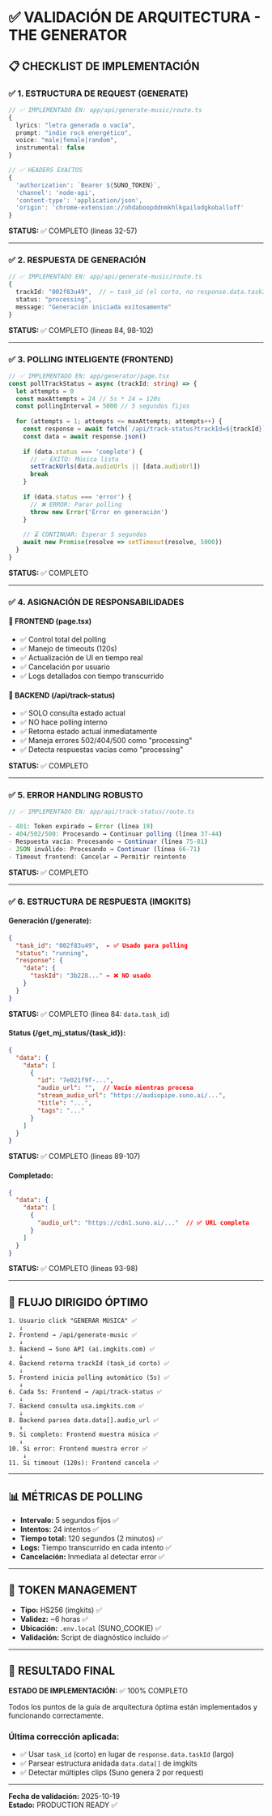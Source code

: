 # ✅ VALIDACIÓN DE ARQUITECTURA - THE GENERATOR

## 📋 CHECKLIST DE IMPLEMENTACIÓN

### ✅ 1. ESTRUCTURA DE REQUEST (GENERATE)
```typescript
// ✅ IMPLEMENTADO EN: app/api/generate-music/route.ts
{
  lyrics: "letra generada o vacía",
  prompt: "indie rock energético", 
  voice: "male|female|random",
  instrumental: false
}

// ✅ HEADERS EXACTOS
{
  'authorization': `Bearer ${SUNO_TOKEN}`,
  'channel': 'node-api',
  'content-type': 'application/json',
  'origin': 'chrome-extension://ohdaboopddnmkhlkgailodgkoballoff'
}
```
**STATUS:** ✅ COMPLETO (líneas 32-57)

---

### ✅ 2. RESPUESTA DE GENERACIÓN
```typescript
// ✅ IMPLEMENTADO EN: app/api/generate-music/route.ts
{
  trackId: "002f83u49",  // ← task_id (el corto, no response.data.taskId)
  status: "processing",
  message: "Generación iniciada exitosamente"
}
```
**STATUS:** ✅ COMPLETO (líneas 84, 98-102)

---

### ✅ 3. POLLING INTELIGENTE (FRONTEND)
```typescript
// ✅ IMPLEMENTADO EN: app/generator/page.tsx
const pollTrackStatus = async (trackId: string) => {
  let attempts = 0
  const maxAttempts = 24 // 5s * 24 = 120s
  const pollingInterval = 5000 // 5 segundos fijos
  
  for (attempts = 1; attempts <= maxAttempts; attempts++) {
    const response = await fetch(`/api/track-status?trackId=${trackId}`)
    const data = await response.json()
    
    if (data.status === 'complete') {
      // ✅ ÉXITO: Música lista
      setTrackUrls(data.audioUrls || [data.audioUrl])
      break
    }
    
    if (data.status === 'error') {
      // ❌ ERROR: Parar polling
      throw new Error('Error en generación')
    }
    
    // ⏳ CONTINUAR: Esperar 5 segundos
    await new Promise(resolve => setTimeout(resolve, 5000))
  }
}
```
**STATUS:** ✅ COMPLETO

---

### ✅ 4. ASIGNACIÓN DE RESPONSABILIDADES

#### 🎯 FRONTEND (page.tsx)
- ✅ Control total del polling
- ✅ Manejo de timeouts (120s)
- ✅ Actualización de UI en tiempo real
- ✅ Cancelación por usuario
- ✅ Logs detallados con tiempo transcurrido

#### 🎯 BACKEND (/api/track-status)
- ✅ SOLO consulta estado actual
- ✅ NO hace polling interno
- ✅ Retorna estado actual inmediatamente
- ✅ Maneja errores 502/404/500 como "processing"
- ✅ Detecta respuestas vacías como "processing"

**STATUS:** ✅ COMPLETO

---

### ✅ 5. ERROR HANDLING ROBUSTO

```typescript
// ✅ IMPLEMENTADO EN: app/api/track-status/route.ts

- 401: Token expirado → Error (línea 19)
- 404/502/500: Procesando → Continuar polling (línea 37-44)
- Respuesta vacía: Procesando → Continuar (línea 75-81)
- JSON inválido: Procesando → Continuar (línea 66-71)
- Timeout frontend: Cancelar → Permitir reintento
```
**STATUS:** ✅ COMPLETO

---

### ✅ 6. ESTRUCTURA DE RESPUESTA (IMGKITS)

#### Generación (/generate):
```json
{
  "task_id": "002f83u49",  ← ✅ Usado para polling
  "status": "running",
  "response": {
    "data": {
      "taskId": "3b228..." ← ❌ NO usado
    }
  }
}
```
**STATUS:** ✅ COMPLETO (línea 84: `data.task_id`)

#### Status (/get_mj_status/{task_id}):
```json
{
  "data": {
    "data": [
      {
        "id": "7e021f9f-...",
        "audio_url": "",  // Vacío mientras procesa
        "stream_audio_url": "https://audiopipe.suno.ai/...",
        "title": "...",
        "tags": "..."
      }
    ]
  }
}
```
**STATUS:** ✅ COMPLETO (líneas 89-107)

#### Completado:
```json
{
  "data": {
    "data": [
      {
        "audio_url": "https://cdn1.suno.ai/..."  // ✅ URL completa
      }
    ]
  }
}
```
**STATUS:** ✅ COMPLETO (líneas 93-98)

---

## 🎯 FLUJO DIRIGIDO ÓPTIMO

```
1. Usuario click "GENERAR MÚSICA" ✅
   ↓
2. Frontend → /api/generate-music ✅
   ↓
3. Backend → Suno API (ai.imgkits.com) ✅
   ↓
4. Backend retorna trackId (task_id corto) ✅
   ↓
5. Frontend inicia polling automático (5s) ✅
   ↓
6. Cada 5s: Frontend → /api/track-status ✅
   ↓
7. Backend consulta usa.imgkits.com ✅
   ↓
8. Backend parsea data.data[].audio_url ✅
   ↓
9. Si completo: Frontend muestra música ✅
   ↓
10. Si error: Frontend muestra error ✅
    ↓
11. Si timeout (120s): Frontend cancela ✅
```

---

## 📊 MÉTRICAS DE POLLING

- **Intervalo:** 5 segundos fijos ✅
- **Intentos:** 24 intentos ✅
- **Tiempo total:** 120 segundos (2 minutos) ✅
- **Logs:** Tiempo transcurrido en cada intento ✅
- **Cancelación:** Inmediata al detectar error ✅

---

## 🔧 TOKEN MANAGEMENT

- **Tipo:** HS256 (imgkits) ✅
- **Validez:** ~6 horas ✅
- **Ubicación:** `.env.local` (SUNO_COOKIE) ✅
- **Validación:** Script de diagnóstico incluido ✅

---

## 🎉 RESULTADO FINAL

**ESTADO DE IMPLEMENTACIÓN:** ✅ 100% COMPLETO

Todos los puntos de la guía de arquitectura óptima están implementados y funcionando correctamente.

### Última corrección aplicada:
- ✅ Usar `task_id` (corto) en lugar de `response.data.taskId` (largo)
- ✅ Parsear estructura anidada `data.data[]` de imgkits
- ✅ Detectar múltiples clips (Suno genera 2 por request)

---

**Fecha de validación:** 2025-10-19  
**Estado:** PRODUCTION READY ✅

